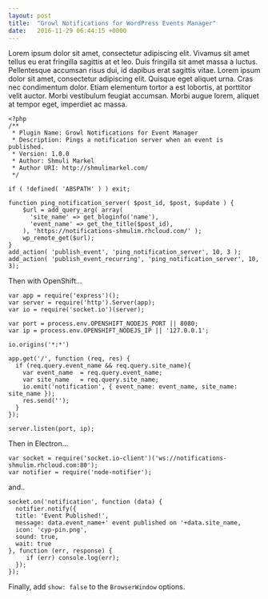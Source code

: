 ```yaml
---
layout: post
title:  "Growl Notifications for WordPress Events Manager"
date:   2016-11-29 06:44:15 +0000
---
```


Lorem ipsum dolor sit amet, consectetur adipiscing elit. Vivamus sit amet tellus eu erat fringilla sagittis at et leo. Duis fringilla sit amet massa a luctus. Pellentesque accumsan risus dui, id dapibus erat sagittis vitae. Lorem ipsum dolor sit amet, consectetur adipiscing elit. Quisque eget aliquet urna. Cras nec condimentum dolor. Etiam elementum tortor a est lobortis, at porttitor velit auctor. Morbi vestibulum feugiat accumsan. Morbi augue lorem, aliquet at tempor eget, imperdiet ac massa.

```
<?php
/**
 * Plugin Name: Growl Notifications for Event Manager
 * Description: Pings a notification server when an event is published. 
 * Version: 1.0.0
 * Author: Shmuli Markel
 * Author URI: http://shmulimarkel.com/
 */

if ( !defined( 'ABSPATH' ) ) exit;

function ping_notification_server( $post_id, $post, $update ) {
    $url = add_query_arg( array(
      'site_name' => get_bloginfo('name'),
      'event_name' => get_the_title($post_id),
    ), 'https://notifications-shmulim.rhcloud.com/' );
    wp_remote_get($url);
}
add_action( 'publish_event', 'ping_notification_server', 10, 3 );
add_action( 'publish_event_recurring', 'ping_notification_server', 10, 3);
```

Then with OpenShift...

```
var app = require('express')();
var server = require('http').Server(app);
var io = require('socket.io')(server);

var port = process.env.OPENSHIFT_NODEJS_PORT || 8080;
var ip = process.env.OPENSHIFT_NODEJS_IP || '127.0.0.1';

io.origins('*:*')

app.get('/', function (req, res) {
  if (req.query.event_name && req.query.site_name){
    var event_name  = req.query.event_name;
    var site_name   = req.query.site_name;
    io.emit('notification', { event_name: event_name, site_name: site_name });
    res.send('');
  }
});
    
server.listen(port, ip);
```

Then in Electron...

```
var socket = require('socket.io-client')('ws://notifications-shmulim.rhcloud.com:80');
var notifier = require('node-notifier');
```

and..

```
socket.on('notification', function (data) {
  notifier.notify({
  title: 'Event Published!',
  message: data.event_name+' event published on '+data.site_name,
  icon: 'cyp-pin.png',
  sound: true,
  wait: true
}, function (err, response) {
     if (err) console.log(err);
  });
});
```

Finally, add `show: false` to the `BrowserWindow` options.
